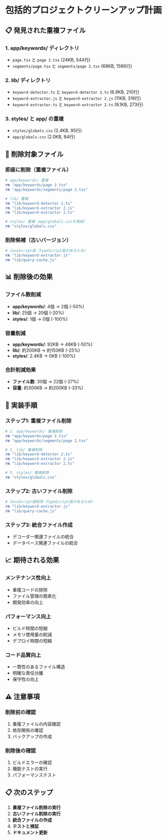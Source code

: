 # 包括的プロジェクトクリーンアップ計画

## 📋 発見された重複ファイル

### **1. app/keywords/ ディレクトリ**
- `page.tsx` と `page 2.tsx` (24KB, 544行)
- `segments/page.tsx` と `segments/page 2.tsx` (68KB, 1586行)

### **2. lib/ ディレクトリ**
- `keyword-detector.ts` と `keyword-detector 2.ts` (6.9KB, 210行)
- `keyword-extractor.js` と `keyword-extractor 2.js` (11KB, 316行)
- `keyword-extractor.ts` と `keyword-extractor 2.ts` (9.1KB, 273行)

### **3. styles/ と app/ の重複**
- `styles/globals.css` (2.4KB, 95行)
- `app/globals.css` (2.0KB, 84行)

## 🧹 削除対象ファイル

### **即座に削除（重複ファイル）**
```bash
# app/keywords/ 重複
rm "app/keywords/page 2.tsx"
rm "app/keywords/segments/page 2.tsx"

# lib/ 重複
rm "lib/keyword-detector 2.ts"
rm "lib/keyword-extractor 2.js"
rm "lib/keyword-extractor 2.ts"

# styles/ 重複（app/globals.cssを保持）
rm "styles/globals.css"
```

### **削除候補（古いバージョン）**
```bash
# JavaScript版（TypeScript版があるため）
rm "lib/keyword-extractor.js"
rm "lib/query-cache.js"
```

## 📊 削除後の効果

### **ファイル数削減**
- **app/keywords/**: 4個 → 2個 (-50%)
- **lib/**: 25個 → 20個 (-20%)
- **styles/**: 1個 → 0個 (-100%)

### **容量削減**
- **app/keywords/**: 92KB → 46KB (-50%)
- **lib/**: 約200KB → 約150KB (-25%)
- **styles/**: 2.4KB → 0KB (-100%)

### **合計削減効果**
- **ファイル数**: 30個 → 22個 (-27%)
- **容量**: 約300KB → 約200KB (-33%)

## 🚀 実装手順

### **ステップ1: 重複ファイル削除**
```bash
# 1. app/keywords/ 重複削除
rm "app/keywords/page 2.tsx"
rm "app/keywords/segments/page 2.tsx"

# 2. lib/ 重複削除
rm "lib/keyword-detector 2.ts"
rm "lib/keyword-extractor 2.js"
rm "lib/keyword-extractor 2.ts"

# 3. styles/ 重複削除
rm "styles/globals.css"
```

### **ステップ2: 古いファイル削除**
```bash
# JavaScript版削除（TypeScript版があるため）
rm "lib/keyword-extractor.js"
rm "lib/query-cache.js"
```

### **ステップ3: 統合ファイル作成**
- デコーダー関連ファイルの統合
- データベース関連ファイルの統合

## 📈 期待される効果

### **メンテナンス性向上**
- 重複コードの排除
- ファイル管理の簡素化
- 開発効率の向上

### **パフォーマンス向上**
- ビルド時間の短縮
- メモリ使用量の削減
- デプロイ時間の短縮

### **コード品質向上**
- 一貫性のあるファイル構造
- 明確な責任分離
- 保守性の向上

## ⚠️ 注意事項

### **削除前の確認**
1. 重複ファイルの内容確認
2. 依存関係の確認
3. バックアップの作成

### **削除後の確認**
1. ビルドエラーの確認
2. 機能テストの実行
3. パフォーマンステスト

## 📋 次のステップ

1. **重複ファイル削除の実行**
2. **古いファイル削除の実行**
3. **統合ファイルの作成**
4. **テストと検証**
5. **ドキュメント更新** 